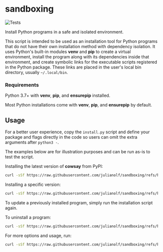 # sandboxing

![Tests](https://github.com/julianolf/sandboxing/actions/workflows/ci.yml/badge.svg?event=push)

Install Python programs in a safe and isolated environment.

This script is intended to be used as an installation tool for Python programs that do not have their own installation method with dependency isolation. It uses Python's built-in modules **venv** and **pip** to create a virtual environment, install the program along with its dependencies inside that environment, and create symbolic links for the executable scripts registered in the Python package. These links are placed in the user's local bin directory, usually `~/.local/bin`.

### Requirements

Python 3.7+ with **venv**, **pip**, and **ensurepip** installed.

Most Python installations come with **venv**, **pip**, and **ensurepip** by default.

## Usage

For a better user experience, copy the `install.py` script and define your package and flags directly in the code so users can omit the extra arguments after `python3 -`.

The examples below are for illustration purposes and can be run as-is to test the script.

Installing the latest version of **cowsay** from PyPI:

```sh
curl -sSf https://raw.githubusercontent.com/julianolf/sandboxing/refs/heads/main/install.py | python3 - cowsay
```

Installing a specific version:

```sh
curl -sSf https://raw.githubusercontent.com/julianolf/sandboxing/refs/heads/main/install.py | python3 - cowsay --version=6.0
```

To update a previously installed program, simply run the installation script again.

To uninstall a program:

```sh
curl -sSf https://raw.githubusercontent.com/julianolf/sandboxing/refs/heads/main/install.py | python3 - cowsay --uninstall
```

For more options and usage, run:

```sh
curl -sSf https://raw.githubusercontent.com/julianolf/sandboxing/refs/heads/main/install.py | python3 - --help
```
